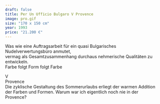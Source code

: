```yaml
---
draft: false
title: Per Un Ufficio Bulgaro V Provence
image: pro.gif
size: "170 x 150 cm"
year: 1993
price: "21.200 €"
---
```

Was wie eine Auftragsarbeit für ein quasi Bulgarisches Nudelverwertungsbüro anmutet,  
vermag als Gesamtzusammenhang durchaus nehmerische Qualitäten zu entwickeln.  
Farbe folgt Form folgt Farbe  

V  
Provence  
Die zyklische Gestaltung des Sommerurlaubs erliegt der warmen Addition  
der Farben und Formen. Warum war ich eigentlich noch nie in der Provence?  
